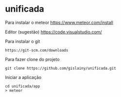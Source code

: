 # unificada
Para instalar o meteor
https://www.meteor.com/install

Editor (sugestão) https://code.visualstudio.com/


Para instalar o git
```
https://git-scm.com/downloads
```

Para fazer clone do projeto 
```
git clone https://github.com/gislainy/unificada.git
```
Iniciar a aplicação
```
cd unificada/app 
> meteor
```

